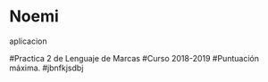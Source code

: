 # Noemi
aplicacion

#Practica 2 de Lenguaje de Marcas
#Curso 2018-2019
#Puntuación máxima.
#jbnfkjsdbj
